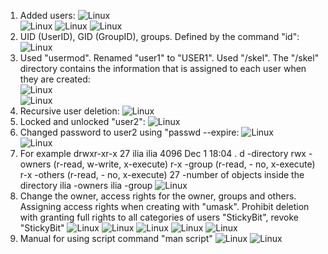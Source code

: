 1. Added users:                                         ![Linux](Images/1.png "adduser")  
                                                        ![Linux](Images/2.png "passwd")
                                                        ![Linux](Images/3.png "group")
                                                        ![Linux](Images/4.png "user_login")                                               
2. UID (UserID), GID (GroupID), groups. Defined by the command "id":    
                                                        ![Linux](Images/5.png "UID_GID") 
3. Used "usermod". Renamed "user1" to "USER1". Used "/skel".
   The "/skel" directory contains the information that is assigned to each user when they are created: 			
                                                        ![Linux](Images/6.png "usermod")  
                                                        ![Linux](Images/7.png "rename_skel")
4. Recursive user deletion:                             ![Linux](Images/8.png "userdel")
5. Locked and unlocked "user2":                         ![Linux](Images/9.png "userlock") 	
6. Changed password to user2 using "passwd --expire:    ![Linux](Images/10.png "passs_expire")  
                                                        ![Linux](Images/11.png "pass_change")
7. 	For example drwxr-xr-x 27 ilia ilia  4096 Dec  1 18:04 .
    d      -directory
    rwx    -owners  (r-read, w-write, x-execute)
    r-x    -group   (r-read, - no, x-execute) 
    r-x    -others 	(r-read, - no, x-execute) 
	27     -number of objects inside the directory
	ilia   -owners
	ilia   -group
	                                                     ![Linux](Images/12.png "access_rights")														
8. Change the owner, access rights for the owner, groups and others. 
   Assigning access rights when creating with "umask".
   Prohibit deletion with granting full rights to all categories of users "StickyBit", revoke "StickyBit"
                                                        ![Linux](Images/13.png "chown") 
                                                        ![Linux](Images/14.png "chmod")
                                                        ![Linux](Images/15.png "stickyBit")
                                                        ![Linux](Images/16.png "umask")
														![Linux](Images/17.png "umask_stickyBit")
9. Manual for using script command "man script"         ![Linux](Images/18.png "man_script")
														![Linux](Images/19.png "man_script")
														
														
														
														
		
		